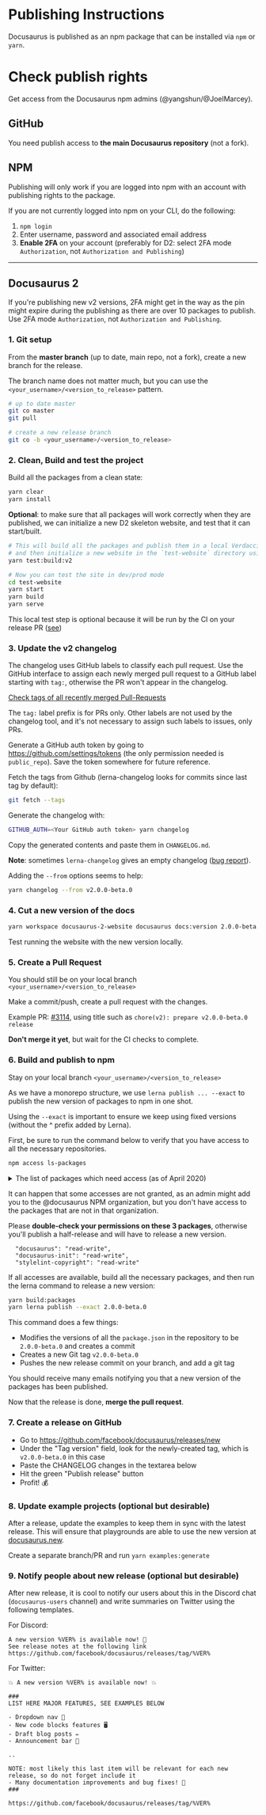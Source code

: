 # Publishing Instructions

Docusaurus is published as an npm package that can be installed via `npm` or `yarn`.

# Check publish rights

Get access from the Docusaurus npm admins (@yangshun/@JoelMarcey).

## GitHub

You need publish access to **the main Docusaurus repository** (not a fork).

## NPM

Publishing will only work if you are logged into npm with an account with publishing rights to the package.

If you are not currently logged into npm on your CLI, do the following:

1. `npm login`
1. Enter username, password and associated email address
1. **Enable 2FA** on your account (preferably for D2: select 2FA mode `Authorization`, not `Authorization and Publishing`)

---

## Docusaurus 2

<!-- TODO: describe the process of hotfix releases -->

If you're publishing new v2 versions, 2FA might get in the way as the pin might expire during the publishing as there are over 10 packages to publish. Use 2FA mode `Authorization`, not `Authorization and Publishing`.

### 1. Git setup

From the **master branch** (up to date, main repo, not a fork), create a new branch for the release.

The branch name does not matter much, but you can use the `<your_username>/<version_to_release>` pattern.

```sh
# up to date master
git co master
git pull

# create a new release branch
git co -b <your_username>/<version_to_release>
```

### 2. Clean, Build and test the project

Build all the packages from a clean state:

```sh
yarn clear
yarn install
```

**Optional**: to make sure that all packages will work correctly when they are published, we can initialize a new D2 skeleton website, and test that it can start/built.

```sh
# This will build all the packages and publish them in a local Verdaccio npm registry
# and then initialize a new website in the `test-website` directory using those locally published packages
yarn test:build:v2

# Now you can test the site in dev/prod mode
cd test-website
yarn start
yarn build
yarn serve
```

This local test step is optional because it will be run by the CI on your release PR ([see](https://github.com/facebook/docusaurus/pull/2954/checks?check_run_id=780871959))

### 3. Update the v2 changelog

The changelog uses GitHub labels to classify each pull request. Use the GitHub interface to assign each newly merged pull request to a GitHub label starting with `tag:`, otherwise the PR won't appear in the changelog.

[Check tags of all recently merged Pull-Requests](https://github.com/facebook/docusaurus/pulls?q=is%3Apr+sort%3Aupdated-desc+is%3Amerged+)

The `tag:` label prefix is for PRs only. Other labels are not used by the changelog tool, and it's not necessary to assign such labels to issues, only PRs.

Generate a GitHub auth token by going to https://github.com/settings/tokens (the only permission needed is `public_repo`). Save the token somewhere for future reference.

Fetch the tags from Github (lerna-changelog looks for commits since last tag by default):

```sh
git fetch --tags
```

Generate the changelog with:

```sh
GITHUB_AUTH=<Your GitHub auth token> yarn changelog
```

Copy the generated contents and paste them in `CHANGELOG.md`.

**Note**: sometimes `lerna-changelog` gives an empty changelog ([bug report](https://github.com/lerna/lerna-changelog/issues/354)).

Adding the `--from` options seems to help:

```sh
yarn changelog --from v2.0.0-beta.0
```

### 4. Cut a new version of the docs

```sh
yarn workspace docusaurus-2-website docusaurus docs:version 2.0.0-beta.0
```

Test running the website with the new version locally.

### 5. Create a Pull Request

You should still be on your local branch `<your_username>/<version_to_release>`

Make a commit/push, create a pull request with the changes.

Example PR: [#3114](https://github.com/facebook/docusaurus/pull/5098), using title such as `chore(v2): prepare v2.0.0-beta.0 release`

**Don't merge it yet**, but wait for the CI checks to complete.

### 6. Build and publish to npm

Stay on your local branch `<your_username>/<version_to_release>`

As we have a monorepo structure, we use `lerna publish ... --exact` to publish the new version of packages to npm in one shot.

Using the `--exact` is important to ensure we keep using fixed versions (without the ^ prefix added by Lerna).

First, be sure to run the command below to verify that you have access to all the necessary repositories.

```sh
npm access ls-packages
```

<details>
 <summary>The list of packages which need access (as of April 2020)</summary>
 <pre>
{
  "@docusaurus/plugin-sitemap": "read-write",
  "@docusaurus/mdx-loader": "read-write",
  "@docusaurus/utils": "read-write",
  "@docusaurus/core": "read-write",
  "@docusaurus/plugin-content-blog": "read-write",
  "@docusaurus/plugin-content-docs": "read-write",
  "@docusaurus/plugin-content-pages": "read-write",
  "@docusaurus/preset-classic": "read-write",
  "@docusaurus/theme-search-algolia": "read-write",
  "@docusaurus/theme-classic": "read-write",
  "@docusaurus/theme-live-codeblock": "read-write",
  "@docusaurus/plugin-google-analytics": "read-write",
  "@docusaurus/plugin-google-gtag": "read-write",
  "@docusaurus/init": "read-write",
  "@docusaurus/plugin-content-docs-legacy": "read-write",
  "@docusaurus/plugin-ideal-image": "read-write",
  "@docusaurus/types": "read-write",
  "docusaurus": "read-write",
  "docusaurus-init": "read-write",
  "stylelint-copyright": "read-write"
}
</pre>
</details>

It can happen that some accesses are not granted, as an admin might add you to the @docusaurus NPM organization, but you don't have access to the packages that are not in that organization.

Please **double-check your permissions on these 3 packages**, otherwise you'll publish a half-release and will have to release a new version.

```
  "docusaurus": "read-write",
  "docusaurus-init": "read-write",
  "stylelint-copyright": "read-write"
```

If all accesses are available, build all the necessary packages, and then run the lerna command to release a new version:

```sh
yarn build:packages
yarn lerna publish --exact 2.0.0-beta.0
```

This command does a few things:

- Modifies the versions of all the `package.json` in the repository to be `2.0.0-beta.0` and creates a commit
- Creates a new Git tag `v2.0.0-beta.0`
- Pushes the new release commit on your branch, and add a git tag

You should receive many emails notifying you that a new version of the packages has been published.

Now that the release is done, **merge the pull request**.

### 7. Create a release on GitHub

- Go to https://github.com/facebook/docusaurus/releases/new
- Under the "Tag version" field, look for the newly-created tag, which is `v2.0.0-beta.0` in this case
- Paste the CHANGELOG changes in the textarea below
- Hit the green "Publish release" button
- Profit! 💰

### 8. Update example projects (optional but desirable)

After a release, update the examples to keep them in sync with the latest release. This will ensure that playgrounds are able to use the new version at [docusaurus.new](https://docusaurus.new).

Create a separate branch/PR and run `yarn examples:generate`

### 9. Notify people about new release (optional but desirable)

After new release, it is cool to notify our users about this in the Discord chat (`docusaurus-users` channel) and write summaries on Twitter using the following templates.

For Discord:

```
A new version %VER% is available now! 🎉
See release notes at the following link https://github.com/facebook/docusaurus/releases/tag/%VER%
```

For Twitter:

```
💥 A new version %VER% is available now! 💥

###
LIST HERE MAJOR FEATURES, SEE EXAMPLES BELOW

- Dropdown nav 🔗
- New code blocks features 🖥️
- Draft blog posts ✏️
- Announcement bar 📢

..

NOTE: most likely this last item will be relevant for each new release, so do not forget include it
- Many documentation improvements and bug fixes! 🐛
###

https://github.com/facebook/docusaurus/releases/tag/%VER%
```
